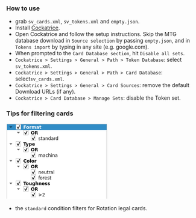 ### How to use
* grab `sv_cards.xml`, `sv_tokens.xml` and `empty.json`.
* Install [Cockatrice](https://github.com/Cockatrice/Cockatrice/releases/latest).
* Open Cockatrice and follow the setup instructions. Skip the MTG database download in `Source selection` by passing `empty.json`, and in `Tokens import` by typing in any site (e.g. google.com).
* When prompted to the `Card Database section`, hit `Disable all sets`.
* `Cockatrice > Settings > General > Path > Token Database`: select `sv_tokens.xml`.
* `Cockatrice > Settings > General > Path > Card Database`: select`sv_cards.xml`.
* `Cockatrice > Settings > General > Card Sources`: remove the default Download URLs (if any).
* `Cockatrice > Card Database > Manage Sets`: disable the Token set.

### Tips for filtering cards
![](https://github.com/user6174/Shadowverse-to-Cockatrice/blob/master/card_filter.png)
* the `standard` condition filters for Rotation legal cards.

